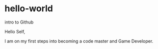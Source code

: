 # hello-world
intro to Github

Hello Self,

I am on my first steps into becoming a code master and Game Developer.
